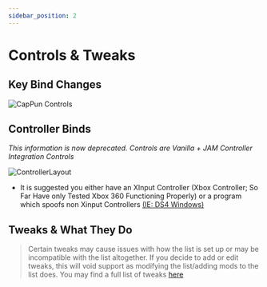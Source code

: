 ```yaml
---
sidebar_position: 2
---
```


# Controls & Tweaks

## **Key Bind Changes**

![CapPun Controls](https://github.com/TheMrNewVegas/TheMrNewVegas.github.io/assets/112358568/2cda2f8e-10b0-4d2f-92e7-f9f4dd0577ca)

## **Controller Binds**

*This information is now deprecated. Controls are Vanilla + JAM Controller Integration Controls*

![ControllerLayout](https://user-images.githubusercontent.com/112358568/224410713-5dd8fad3-e38e-4343-b1cf-c5d4354ba5d3.png)

 - It is suggested you either have an XInput Controller (Xbox Controller; So Far Have only Tested Xbox 360 Functioning Properly) or a program which spoofs non Xinput Controllers [(IE: DS4 Windows)](https://ds4-windows.com)



## **Tweaks & What They Do**

> Certain tweaks may cause issues with how the list is set up or may be incompatible with the list altogether. If you decide to add or edit tweaks, this will void support as modifying the list/adding mods to the list does. You may find a full list of tweaks [here](https://www.nexusmods.com/newvegas/mods/66347?tab=description)
